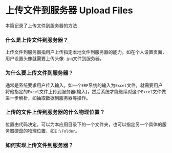 # 上传文件到服务器 Upload Files
本篇记录了上传文件到服务器的方法

### 什么是上传文件到服务器？
上传文件到服务器指用户上传指定本地文件到服务器的能力。如在个人设置页面，用户设置头像就需要上传头像`.jpg`文件到服务器。

### 为什么要上传文件到服务器？
通常是系统要求用户传入输入。如一个`ERP`系统的输入为`Excel`文件，就需要用户将他指定的`Excel`文件上传到服务器(输入)，然后系统才能继续对这个`Excel`文件做进一步解析，如抽取数据到服务器等操作。

### 上传的文件上传到服务器的什么物理位置？
位置由代码决定，可以为本应用目录下的一个文件夹，也可以指定另一个具体的服务器硬盘的物理位置，如`E:\Folder`。

### 如何实现上传文件到服务器？

